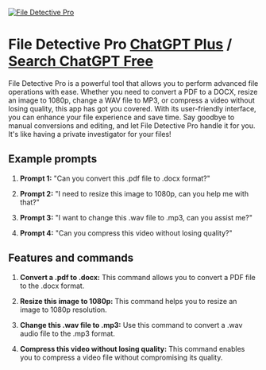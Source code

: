 
[![File Detective Pro](https://files.oaiusercontent.com/file-CsHuuNXqVC404zCk51bKrgyy?se=2123-10-18T10%3A38%3A15Z&sp=r&sv=2021-08-06&sr=b&rscc=max-age%3D31536000%2C%20immutable&rscd=attachment%3B%20filename%3Dakshat.girdhar_a_retro_cartoon_detective_with_an_old_my_compute_9491e596-ef0d-4406-97a6-e8f701b1adc5.png&sig=fm0K6P2iOJEq2Eg81oyvdn09ilr0y0LmRyz4%2Be3cZZo%3D)](https://chat.openai.com/g/g-7mHSqOaAd-file-detective-pro)

# File Detective Pro [ChatGPT Plus](https://chat.openai.com/g/g-7mHSqOaAd-file-detective-pro) / [Search ChatGPT Free](https://gptcall.net/index.html#/?search=File%20Detective%20Pro)

File Detective Pro is a powerful tool that allows you to perform advanced file operations with ease. Whether you need to convert a PDF to a DOCX, resize an image to 1080p, change a WAV file to MP3, or compress a video without losing quality, this app has got you covered. With its user-friendly interface, you can enhance your file experience and save time. Say goodbye to manual conversions and editing, and let File Detective Pro handle it for you. It's like having a private investigator for your files!

## Example prompts

1. **Prompt 1:** "Can you convert this .pdf file to .docx format?"

2. **Prompt 2:** "I need to resize this image to 1080p, can you help me with that?"

3. **Prompt 3:** "I want to change this .wav file to .mp3, can you assist me?"

4. **Prompt 4:** "Can you compress this video without losing quality?"

## Features and commands

1. **Convert a .pdf to .docx:** This command allows you to convert a PDF file to the .docx format.

2. **Resize this image to 1080p:** This command helps you to resize an image to 1080p resolution.

3. **Change this .wav file to .mp3:** Use this command to convert a .wav audio file to the .mp3 format.

4. **Compress this video without losing quality:** This command enables you to compress a video file without compromising its quality.


